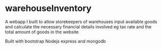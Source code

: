 # warehouseInventory

A webapp I built to allow storekeepers of warehouses input available goods and calculate the necessary financial details involved eg tax rate and the total amount of goods in the website

Built with bootstrap Nodejs express and mongodb

